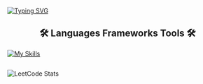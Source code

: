 [![Typing SVG](https://readme-typing-svg.demolab.com?font=Roboto&size=30&pause=1000&color=1EF718&random=false&width=435&lines=Hi.+I'm+Artur)](https://git.io/typing-svg)
<center><h2>🛠️ Languages Frameworks Tools 🛠️</h2></center>

[![My Skills](https://skillicons.dev/icons?i=java,c,github)](https://skillicons.dev)
<h2></h2>

![LeetCode Stats](https://leetcard.jacoblin.cool/Grodelek?theme=nord&font=Shanti&ext=contest)
